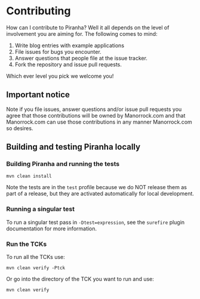 # Contributing

How can I contribute to Piranha? Well it all depends on the level of 
involvement you are aiming for. The following comes to mind:

1. Write blog entries with example applications
2. File issues for bugs you encounter.
3. Answer questions that people file at the issue tracker.
4. Fork the repository and issue pull requests.

Which ever level you pick we welcome you!

## Important notice

Note if you file issues, answer questions and/or issue pull requests you agree
that those contributions will be owned by Manorrock.com and that Manorrock.com 
can use those contributions in any manner Manorrock.com so desires.

## Building and testing Piranha locally

### Building Piranha and running the tests

```
mvn clean install
```

Note the tests are in the `test` profile because we do NOT release them as part of
a release, but they are activated automatically for local development.

### Running a singular test

To run a singular test pass in `-Dtest=expression`, see the `surefire` plugin
documentation for more information.

### Run the TCKs

To run all the TCKs use:

```
mvn clean verify -Ptck
```

Or go into the directory of the TCK you want to run and use:

```
mvn clean verify
```
